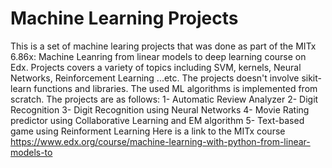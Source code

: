 # Machine Learning Projects
This is a set of machine learing projects that was done as part of the MITx 6.86x: Machine Leanring from linear models to deep learning course on Edx. Projects covers a variety of topics including SVM, kernels, Neural Networks, Reinforcement Learning ...etc. The projects doesn't involve sikit-learn functions and libraries. The used ML algorithms is implemented from scratch.
The projects are as follows:
1- Automatic Review Analyzer
2- Digit Recognition 
3- Digit Recognition using Neural Networks
4- Movie Rating predictor using Collaborative Learning and EM algorithm
5- Text-based game using Reinforment Learning
Here is a link to the MITx course https://www.edx.org/course/machine-learning-with-python-from-linear-models-to


